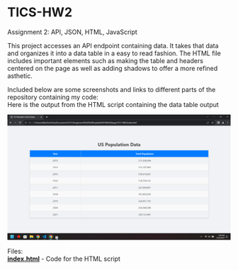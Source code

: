 # TICS-HW2
Assignment 2: API, JSON, HTML, JavaScript

This project accesses an API endpoint containing data. It takes that data and organizes it into a data table in a easy to read fashion.
The HTML file includes important elements such as making the table and headers centered on the page as well as adding shadows to offer
a more refined asthetic.


Included below are some screenshots and links to different parts of the repository containing my code:
<br>
Here is the output from the HTML script containing the data table output

![Screenshot of HTML output.png](https://github.com/talhanaveed753/TICS-HW2/blob/main/Screenshot%20of%20HTML%20output.png) <br>

Files: <br>
[**index.html**](https://github.com/talhanaveed753/TICS-HW2/blob/main/index.html) - Code for the HTML script
